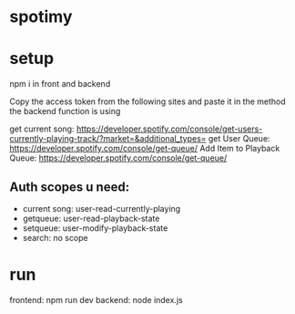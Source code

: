 # spotimy

# setup

npm i in front and backend

Copy the access token from the following sites and paste it in the method the backend function is using

get current song: https://developer.spotify.com/console/get-users-currently-playing-track/?market=&additional_types=
get User Queue: https://developer.spotify.com/console/get-queue/
Add Item to Playback Queue: https://developer.spotify.com/console/get-queue/

## Auth scopes u need:
 * current song: user-read-currently-playing
 * getqueue: user-read-playback-state
 * setqueue: user-modify-playback-state
 * search: no scope

# run 
frontend: npm run dev
backend: node index.js